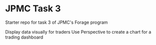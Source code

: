 # JPMC Task 3
Starter repo for task 3 of JPMC's Forage program

Display data visually for traders
Use Perspective to create a chart for a trading dashboard

